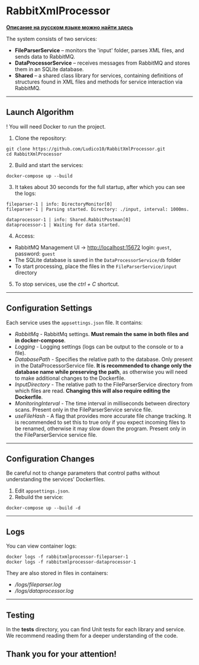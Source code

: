 # RabbitXmlProcessor

[**Описание на русском языке можно найти здесь**](https://github.com/Ludico10/RabbitXmlProcessor/edit/master/README.ru.md)

The system consists of two services:

* **FileParserService** – monitors the 'input' folder, parses XML files, and sends data to RabbitMQ.
* **DataProcessorService** – receives messages from RabbitMQ and stores them in an SQLite database.
* **Shared** – a shared class library for services, containing definitions of structures found in XML files and methods for service interaction via RabbitMQ.

---

## Launch Algorithm
! You will need Docker to run the project.

1. Clone the repository:

```
git clone https://github.com/Ludico10/RabbitXmlProcessor.git
cd RabbitXmlProcessor
```

2. Build and start the services:

```
docker-compose up --build
```

3. It takes about 30 seconds for the full startup, after which you can see the logs:

```
fileparser-1 | info: DirectoryMonitor[0]
fileparser-1 | Parsing started. Directory: ./input, interval: 1000ms.
```
```
dataprocessor-1 | info: Shared.RabbitPostman[0]
dataprocessor-1 | Waiting for data started.
```

4. Access:

* RabbitMQ Management UI → [http://localhost:15672](http://localhost:15672)
login: `guest`, password: `guest`
* The SQLite database is saved in the `DataProcessorService/db` folder
* To start processing, place the files in the `FileParserService/input` directory

5. To stop services, use the *ctrl + C* shortcut.

---

## Configuration Settings

Each service uses the `appsettings.json` file. It contains:
* *RabbitMq* - RabbitMq settings. **Must remain the same in both files and in docker-compose**.
* *Logging* - Logging settings (logs can be output to the console or to a file).
* *DatabasePath* - Specifies the relative path to the database. Only present in the DataProcessorService file. **It is recommended to change only the database name while preserving the path**, as otherwise you will need to make additional changes to the Dockerfile.
* *InputDirectory* - The relative path to the FileParserService directory from which files are read. **Changing this will also require editing the Dockerfile**.
* *MonitoringInterval* - The time interval in milliseconds between directory scans. Present only in the FileParserService service file.
* *useFileHash* - A flag that provides more accurate file change tracking. It is recommended to set this to true only if you expect incoming files to be renamed, otherwise it may slow down the program. Present only in the FileParserService service file.

---

## Configuration Changes
Be careful not to change parameters that control paths without understanding the services' Dockerfiles.

1. Edit `appsettings.json`.
2. Rebuild the service:

```
docker-compose up --build -d
```

---

## Logs

You can view container logs:

```
docker logs -f rabbitxmlprocessor-fileparser-1
docker logs -f rabbitxmlprocessor-dataprocessor-1
```

They are also stored in files in containers:
* */logs/fileparser.log*
* */logs/dataprocessor.log*

---

## Testing

In the **tests** directory, you can find Unit tests for each library and service. We recommend reading them for a deeper understanding of the code.

## Thank you for your attention!
